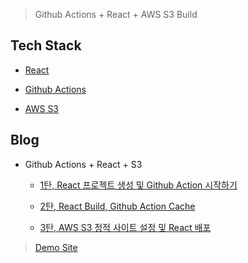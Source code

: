 > Github Actions + React + AWS S3 Build

Tech Stack
----------

* [React](https://reactjs-kr.firebaseapp.com/)

* [Github Actions](https://github.com/features/actions)

* [AWS S3](https://aws.amazon.com/ko/s3/)

Blog
----

* Github Actions + React + S3

    * [1탄, React 프로젝트 생성 및 Github Action 시작하기](https://ljlm0402.netlify.com/project/github-action/1/)

    * [2탄, React Build, Github Action Cache](https://ljlm0402.netlify.com/project/github-action/2/)

    * [3탄, AWS S3 정적 사이트 설정 및 React 배포](https://ljlm0402.netlify.com/project/github-action/3/)

> [Demo Site](http://github-action-react-build-tutorial.s3-website.ap-northeast-2.amazonaws.com)
